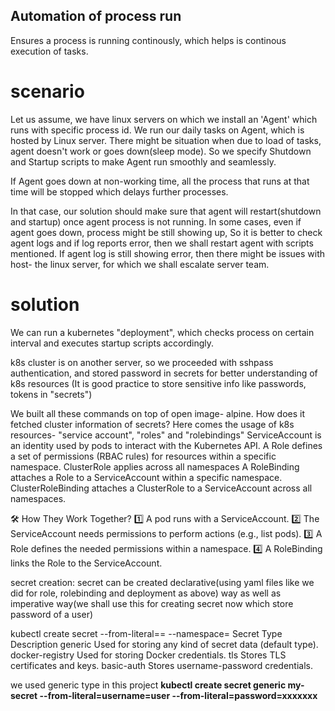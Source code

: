 ####
##  Automation of process run ##
Ensures a process is running continously, which helps is continous execution of tasks.

# scenario #
Let us assume, we have linux servers on which we install an 'Agent' which runs with specific process id. We run our daily tasks on Agent, which is hosted by Linux server. There might be situation when due to load of tasks, agent doesn't work or goes down(sleep mode). So we specify Shutdown and Startup scripts to make Agent run smoothly and seamlessly.


If Agent goes down at non-working time, all the process that runs at that time will be stopped which delays further processes.

In that case, our solution should make sure that agent will restart(shutdown and startup) once agent process is not running.
In some cases, even if agent goes down, process might be still showing up, So it is better to check agent logs and if log reports error, then we shall restart agent with scripts mentioned.
If agent log is still showing error, then there might be issues with host- the linux server, for which we shall escalate server team.

# solution #
We can run a kubernetes "deployment", which checks process on certain interval and executes startup scripts accordingly.


k8s cluster is on another server, so we proceeded with sshpass authentication, and stored password in secrets for better understanding of k8s resources (It is good practice to store sensitive info like passwords, tokens in "secrets")

We built all these commands on top of open image- alpine. How does it fetched cluster information of secrets?
Here comes the usage of k8s resources- "service account", "roles" and "rolebindings"
 ServiceAccount is an identity used by pods to interact with the Kubernetes API.
 A Role defines a set of permissions (RBAC rules) for resources within a specific namespace. ClusterRole applies across all namespaces
 A RoleBinding attaches a Role to a ServiceAccount within a specific namespace. ClusterRoleBinding attaches a ClusterRole to a      ServiceAccount across all namespaces.

  🛠 How They Work Together?
  1️⃣ A pod runs with a ServiceAccount.
  2️⃣ The ServiceAccount needs permissions to perform actions (e.g., list pods).
  3️⃣ A Role defines the needed permissions within a namespace.
  4️⃣ A RoleBinding links the Role to the ServiceAccount.

secret creation:
 secret can be created declarative(using yaml files like we did for role, rolebinding and deployment as above) way as well as imperative way(we shall use this for creating secret now which store password of a user)

kubectl create secret <type> <secret-name> --from-literal=<key>=<value> --namespace=<namespace>
Secret Type	              Description
generic	                  Used for storing any kind of secret data (default type).
docker-registry	          Used for storing Docker credentials.
tls	Stores                TLS certificates and keys.
basic-auth	              Stores username-password credentials.

we used generic type in this project
**kubectl create secret generic my-secret --from-literal=username=user --from-literal=password=xxxxxxx**